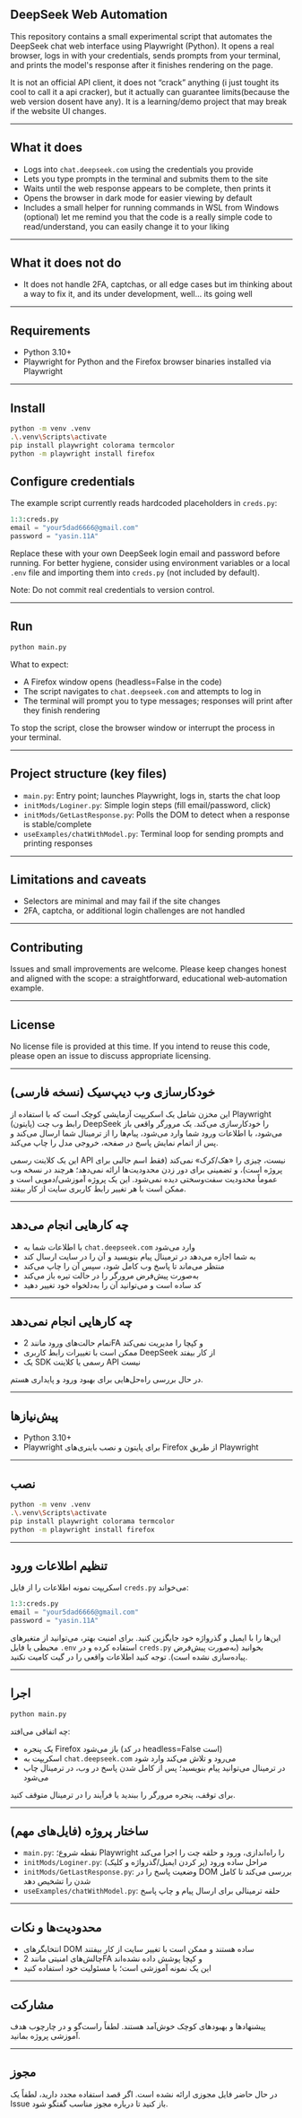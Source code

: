 ## DeepSeek Web Automation

This repository contains a small experimental script that automates the DeepSeek chat web interface using Playwright (Python). It opens a real browser, logs in with your credentials, sends prompts from your terminal, and prints the model's response after it finishes rendering on the page.

It is not an official API client, it does not “crack” anything (i just tought its cool to call it a api cracker), but it actually can guarantee limits(because the web version dosent have any). It is a learning/demo project that may break if the website UI changes.

---

## What it does

- Logs into `chat.deepseek.com` using the credentials you provide
- Lets you type prompts in the terminal and submits them to the site
- Waits until the web response appears to be complete, then prints it
- Opens the browser in dark mode for easier viewing by default
- Includes a small helper for running commands in WSL from Windows (optional)
let me remind you that the code is a really simple code to read/understand, you can easily change it to your liking

---

## What it does not do

- It does not handle 2FA, captchas, or all edge cases
but im thinking about a way to fix it, and its under development, well... its going well

---

## Requirements

- Python 3.10+
- Playwright for Python and the Firefox browser binaries installed via Playwright

---

## Install

```bash
python -m venv .venv
.\.venv\Scripts\activate
pip install playwright colorama termcolor
python -m playwright install firefox
```

## Configure credentials

The example script currently reads hardcoded placeholders in `creds.py`:

```startLine:endLine:creds.py
1:3:creds.py
email = "your5dad6666@gmail.com"
password = "yasin.11A"
```

Replace these with your own DeepSeek login email and password before running. For better hygiene, consider using environment variables or a local `.env` file and importing them into `creds.py` (not included by default).

Note: Do not commit real credentials to version control.

---

## Run

```bash
python main.py
```

What to expect:
- A Firefox window opens (headless=False in the code)
- The script navigates to `chat.deepseek.com` and attempts to log in
- The terminal will prompt you to type messages; responses will print after they finish rendering

To stop the script, close the browser window or interrupt the process in your terminal.

---

## Project structure (key files)

- `main.py`: Entry point; launches Playwright, logs in, starts the chat loop
- `initMods/Loginer.py`: Simple login steps (fill email/password, click)
- `initMods/GetLastResponse.py`: Polls the DOM to detect when a response is stable/complete
- `useExamples/chatWithModel.py`: Terminal loop for sending prompts and printing responses

---

## Limitations and caveats

- Selectors are minimal and may fail if the site changes
- 2FA, captcha, or additional login challenges are not handled

---

## Contributing

Issues and small improvements are welcome. Please keep changes honest and aligned with the scope: a straightforward, educational web‑automation example.

---

## License

No license file is provided at this time. If you intend to reuse this code, please open an issue to discuss appropriate licensing.

---

## خودکارسازی وب دیپ‌سیک (نسخه فارسی)

این مخزن شامل یک اسکریپت آزمایشی کوچک است که با استفاده از Playwright (پایتون) رابط وب چت DeepSeek را خودکارسازی می‌کند. یک مرورگر واقعی باز می‌شود، با اطلاعات ورود شما وارد می‌شود، پیام‌ها را از ترمینال شما ارسال می‌کند و پس از اتمام نمایش پاسخ در صفحه، خروجی مدل را چاپ می‌کند.

این یک کلاینت رسمی API نیست، چیزی را «هک/کرک» نمی‌کند (فقط اسم جالبی برای پروژه است)، و تضمینی برای دور زدن محدودیت‌ها ارائه نمی‌دهد؛ هرچند در نسخه وب عموماً محدودیت سفت‌وسختی دیده نمی‌شود. این یک پروژه آموزشی/دمویی است و ممکن است با هر تغییر رابط کاربری سایت از کار بیفتد.

---

## چه کارهایی انجام می‌دهد

- با اطلاعات شما به `chat.deepseek.com` وارد می‌شود
- به شما اجازه می‌دهد در ترمینال پیام بنویسید و آن را در سایت ارسال کند
- منتظر می‌ماند تا پاسخ وب کامل شود، سپس آن را چاپ می‌کند
- به‌صورت پیش‌فرض مرورگر را در حالت تیره باز می‌کند
- کد ساده است و می‌توانید آن را به‌دلخواه خود تغییر دهید

---

## چه کارهایی انجام نمی‌دهد

- تمام حالت‌های ورود مانند 2FA و کپچا را مدیریت نمی‌کند
- ممکن است با تغییرات رابط کاربری DeepSeek از کار بیفتد
- یک SDK رسمی یا کلاینت API نیست

در حال بررسی راه‌حل‌هایی برای بهبود ورود و پایداری هستم.

---

## پیش‌نیازها

- Python 3.10+
- Playwright برای پایتون و نصب باینری‌های Firefox از طریق Playwright

---

## نصب

```bash
python -m venv .venv
.\.venv\Scripts\activate
pip install playwright colorama termcolor
python -m playwright install firefox
```

---

## تنظیم اطلاعات ورود

اسکریپت نمونه اطلاعات را از فایل `creds.py` می‌خواند:

```startLine:endLine:creds.py
1:3:creds.py
email = "your5dad6666@gmail.com"
password = "yasin.11A"
```

این‌ها را با ایمیل و گذرواژه خود جایگزین کنید. برای امنیت بهتر، می‌توانید از متغیرهای محیطی یا فایل `.env` استفاده کرده و در `creds.py` بخوانید (به‌صورت پیش‌فرض پیاده‌سازی نشده است). توجه کنید اطلاعات واقعی را در گیت کامیت نکنید.

---

## اجرا

```bash
python main.py
```

چه اتفاقی می‌افتد:
- یک پنجره Firefox باز می‌شود (در کد headless=False است)
- اسکریپت به `chat.deepseek.com` می‌رود و تلاش می‌کند وارد شود
- در ترمینال می‌توانید پیام بنویسید؛ پس از کامل شدن پاسخ در وب، در ترمینال چاپ می‌شود

برای توقف، پنجره مرورگر را ببندید یا فرآیند را در ترمینال متوقف کنید.

---

## ساختار پروژه (فایل‌های مهم)

- `main.py`: نقطه شروع؛ Playwright را راه‌اندازی، ورود و حلقه چت را اجرا می‌کند
- `initMods/Loginer.py`: مراحل ساده ورود (پر کردن ایمیل/گذرواژه و کلیک)
- `initMods/GetLastResponse.py`: وضعیت پاسخ را در DOM بررسی می‌کند تا کامل شدن را تشخیص دهد
- `useExamples/chatWithModel.py`: حلقه ترمینالی برای ارسال پیام و چاپ پاسخ

---

## محدودیت‌ها و نکات

- انتخابگرهای DOM ساده هستند و ممکن است با تغییر سایت از کار بیفتند
- چالش‌های امنیتی مانند 2FA و کپچا پوشش داده نشده‌اند
- این یک نمونه آموزشی است؛ با مسئولیت خود استفاده کنید

---

## مشارکت

پیشنهادها و بهبودهای کوچک خوش‌آمد هستند. لطفاً راست‌گو و در چارچوب هدف آموزشی پروژه بمانید.

---

## مجوز

در حال حاضر فایل مجوزی ارائه نشده است. اگر قصد استفاده مجدد دارید، لطفاً یک Issue باز کنید تا درباره مجوز مناسب گفتگو شود.
